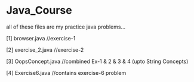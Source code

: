 # Java_Course

all of these files are my practice java problems...

[1] browser.java //exercise-1

[2] exercise_2.java //exercise-2

[3] OopsConcept.java //combined Ex-1 & 2 & 3 & 4 (upto String Concepts)

[4] Exercise6.java  //contains exercise-6 problem
